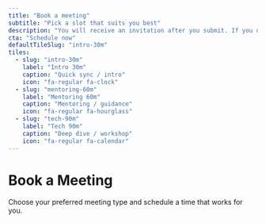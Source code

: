 ```yaml
---
title: "Book a meeting"
subtitle: "Pick a slot that suits you best"
description: "You will receive an invitation after you submit. If you don’t see it, please check your spam folder — emails sent via Cal.com may be flagged as suspicious."
cta: "Schedule now"
defaultTileSlug: "intro-30m"
tiles:
  - slug: "intro-30m"
    label: "Intro 30m"
    caption: "Quick sync / intro"
    icon: "fa-regular fa-clock"
  - slug: "mentoring-60m"
    label: "Mentoring 60m"
    caption: "Mentoring / guidance"
    icon: "fa-regular fa-hourglass"
  - slug: "tech-90m"
    label: "Tech 90m"
    caption: "Deep dive / workshop"
    icon: "fa-regular fa-calendar"
---
```


# Book a Meeting

Choose your preferred meeting type and schedule a time that works for you.

